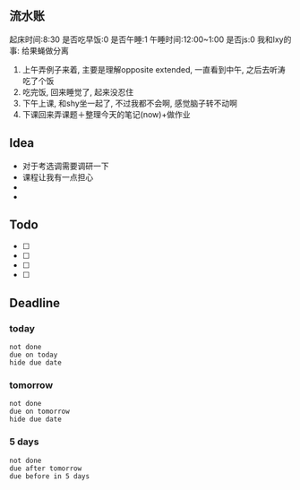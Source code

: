## 流水账
起床时间:8:30
是否吃早饭:0
是否午睡:1
午睡时间:12:00~1:00
是否js:0
我和lxy的事: 给果蝇做分离
1. 上午弄例子来着, 主要是理解opposite extended, 一直看到中午, 之后去听涛吃了个饭
2. 吃完饭, 回来睡觉了, 起来没忍住
3. 下午上课, 和shy坐一起了, 不过我都不会啊, 感觉脑子转不动啊
4. 下课回来弄课题＋整理今天的笔记(now)+做作业

## Idea
- 对于考选调需要调研一下
- 课程让我有一点担心
- 
- 

## Todo
- [ ] 
- [ ] 
- [ ] 
- [ ] 

## Deadline
### today
```tasks
not done
due on today
hide due date
```
### tomorrow
```tasks
not done
due on tomorrow
hide due date
```
### 5 days
```tasks
not done
due after tomorrow
due before in 5 days
```
